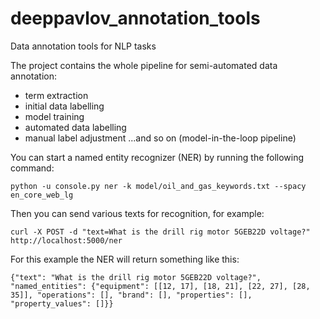 # deeppavlov_annotation_tools
Data annotation tools for NLP tasks

The project contains the whole pipeline for semi-automated data annotation: 
- term extraction
- initial data labelling
- model training
- automated data labelling
- manual label adjustment
...and so on (model-in-the-loop pipeline)

You can start a named entity recognizer (NER) by running the following command:

``` python -u console.py ner -k model/oil_and_gas_keywords.txt --spacy en_core_web_lg ```

Then you can send various texts for recognition, for example:

``` curl -X POST -d "text=What is the drill rig motor 5GEB22D voltage?"  http://localhost:5000/ner ```

For this example the NER will return something like this:

``` {"text": "What is the drill rig motor 5GEB22D voltage?", "named_entities": {"equipment": [[12, 17], [18, 21], [22, 27], [28, 35]], "operations": [], "brand": [], "properties": [], "property_values": []}} ```